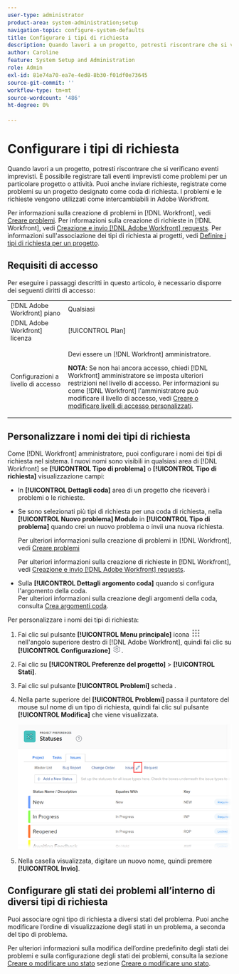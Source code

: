 ```yaml
---
user-type: administrator
product-area: system-administration;setup
navigation-topic: configure-system-defaults
title: Configurare i tipi di richiesta
description: Quando lavori a un progetto, potresti riscontrare che si verificano eventi imprevisti. È possibile registrare tali eventi imprevisti come problemi per un particolare progetto o attività. Puoi anche inviare richieste, registrate come problemi su un progetto designato come coda di richiesta. I problemi e le richieste vengono utilizzati come intercambiabili in Adobe Workfront.
author: Caroline
feature: System Setup and Administration
role: Admin
exl-id: 81e74a70-ea7e-4ed8-8b30-f01df0e73645
source-git-commit: ''
workflow-type: tm+mt
source-wordcount: '486'
ht-degree: 0%

---
```


# Configurare i tipi di richiesta

Quando lavori a un progetto, potresti riscontrare che si verificano eventi imprevisti. È possibile registrare tali eventi imprevisti come problemi per un particolare progetto o attività. Puoi anche inviare richieste, registrate come problemi su un progetto designato come coda di richiesta. I problemi e le richieste vengono utilizzati come intercambiabili in Adobe Workfront.

Per informazioni sulla creazione di problemi in [!DNL Workfront], vedi [Creare problemi](../../../manage-work/issues/manage-issues/create-issues.md). Per informazioni sulla creazione di richieste in [!DNL Workfront], vedi [Creazione e invio [!DNL Adobe Workfront] requests](../../../manage-work/requests/create-requests/create-submit-requests.md). Per informazioni sull&#39;associazione dei tipi di richiesta ai progetti, vedi [Definire i tipi di richiesta per un progetto](../../../manage-work/requests/create-and-manage-request-queues/define-request-types-for-project.md).

## Requisiti di accesso

Per eseguire i passaggi descritti in questo articolo, è necessario disporre dei seguenti diritti di accesso:

<table style="table-layout:auto"> 
 <col> 
 <col> 
 <tbody> 
  <tr> 
   <td role="rowheader">[!DNL Adobe Workfront] piano</td> 
   <td>Qualsiasi</td> 
  </tr> 
  <tr> 
   <td role="rowheader">[!DNL Adobe Workfront] licenza</td> 
   <td>[!UICONTROL Plan]</td> 
  </tr> 
  <tr> 
   <td role="rowheader">Configurazioni a livello di accesso</td> 
   <td> <p>Devi essere un [!DNL Workfront] amministratore.</p> <p><b>NOTA</b>: Se non hai ancora accesso, chiedi [!DNL Workfront] amministratore se imposta ulteriori restrizioni nel livello di accesso. Per informazioni su come [!DNL Workfront] l'amministratore può modificare il livello di accesso, vedi <a href="../../../administration-and-setup/add-users/configure-and-grant-access/create-modify-access-levels.md" class="MCXref xref">Creare o modificare livelli di accesso personalizzati</a>.</p> </td> 
  </tr> 
 </tbody> 
</table>

<!--
THIS IS DRAFTED IN FLARE
<h2>Set what issue or request types are allowed for a project</h2>
<p>You can organize the kind of issues or requests that are logged in Workfront by Request Types. This organization is useful for reporting reasons and for helping users understand what kind of unexpected work might occur during the lifetime of a project.</p>
<p>You can specify the type of requests that can be logged on a project when you configure the <strong>Queue Details</strong> area for the project. </p>
<ol>
<li value="1"> <p> Click <strong>Projects</strong> in the Main Menu. <img src="assets/main-menu-icon.png"> </p> </li>
<li value="2">Click the name of the project to open it.</li>
<li value="3"> In the left panel, click <strong>Queue Details</strong>. </li>
<li value="4"> <p>In the <strong>Queue Properties</strong> section, select the <strong>Request Types</strong> you want for the project.</p> <note type="note">
You must have at least one request type selected. You can select multiple request types.
</note> </li>
<li value="5"> <p>Click <strong>Save</strong>.</p> <p>The request types you specified will be available to select when you enter a new issue on a task or a project, or when you submit a new request to the project.</p> </li>
</ol>
</div>
-->

## Personalizzare i nomi dei tipi di richiesta

Come [!DNL Workfront] amministratore, puoi configurare i nomi dei tipi di richiesta nel sistema. I nuovi nomi sono visibili in qualsiasi area di [!DNL Workfront] se **[!UICONTROL Tipo di problema]** o **[!UICONTROL Tipo di richiesta]** visualizzazione campi:

* In **[!UICONTROL Dettagli coda]** area di un progetto che riceverà i problemi o le richieste.
* Se sono selezionati più tipi di richiesta per una coda di richiesta, nella **[!UICONTROL Nuovo problema] Modulo** in **[!UICONTROL Tipo di problema]** quando crei un nuovo problema o invii una nuova richiesta.

   Per ulteriori informazioni sulla creazione di problemi in [!DNL Workfront], vedi  [Creare problemi](../../../manage-work/issues/manage-issues/create-issues.md)

   Per ulteriori informazioni sulla creazione di richieste in [!DNL Workfront], vedi  [Creazione e invio [!DNL Adobe Workfront] requests](../../../manage-work/requests/create-requests/create-submit-requests.md).

* Sulla **[!UICONTROL Dettagli argomento coda]** quando si configura l&#39;argomento della coda.\
   Per ulteriori informazioni sulla creazione degli argomenti della coda, consulta [Crea argomenti coda](../../../manage-work/requests/create-and-manage-request-queues/create-queue-topics.md).

Per personalizzare i nomi dei tipi di richiesta:

1. Fai clic sul pulsante **[!UICONTROL Menu principale]** icona ![](assets/main-menu-icon.png) nell&#39;angolo superiore destro di [!DNL Adobe Workfront], quindi fai clic su **[!UICONTROL Configurazione]** ![](assets/gear-icon-settings.png).

1. Fai clic su **[!UICONTROL Preferenze del progetto]** > **[!UICONTROL Stati]**.

1. Fai clic sul pulsante **[!UICONTROL Problemi]** scheda .
1. Nella parte superiore del **[!UICONTROL Problemi]** passa il puntatore del mouse sul nome di un tipo di richiesta, quindi fai clic sul pulsante **[!UICONTROL Modifica]** che viene visualizzata.

   ![](assets/edit-request-type-name-nwe.png)

1. Nella casella visualizzata, digitare un nuovo nome, quindi premere **[!UICONTROL Invio]**.

## Configurare gli stati dei problemi all’interno di diversi tipi di richiesta

Puoi associare ogni tipo di richiesta a diversi stati del problema. Puoi anche modificare l’ordine di visualizzazione degli stati in un problema, a seconda del tipo di problema.

Per ulteriori informazioni sulla modifica dell’ordine predefinito degli stati dei problemi e sulla configurazione degli stati dei problemi, consulta la sezione [Creare o modificare uno stato](../../../administration-and-setup/customize-workfront/creating-custom-status-and-priority-labels/create-or-edit-a-status.md) sezione [Creare o modificare uno stato](../../../administration-and-setup/customize-workfront/creating-custom-status-and-priority-labels/create-or-edit-a-status.md).
